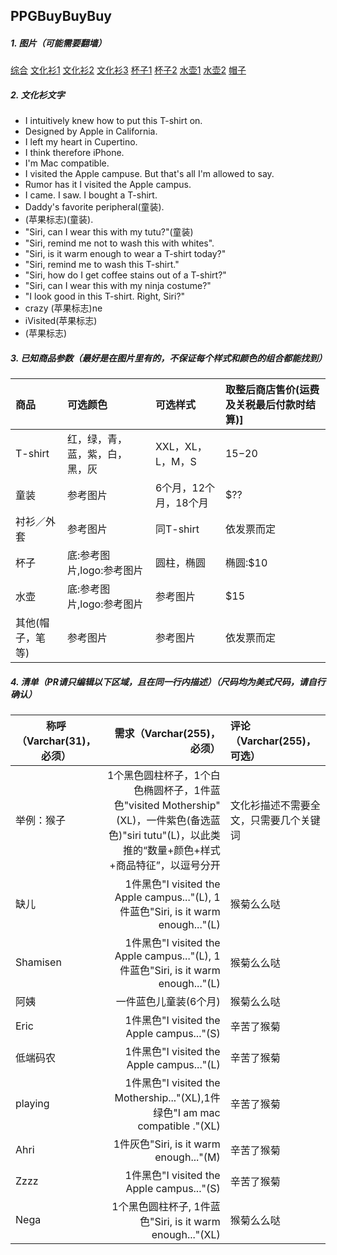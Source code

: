 ## PPGBuyBuyBuy

##### 1. 图片（可能需要翻墙）
[综合](http://www.yelp.com/biz_photos/apple-store-cupertino-5?start=0)
[文化衫1](http://www.cultofmac.com/175839/these-are-all-the-shirts-apple-sells-at-the-company-store-in-cupertino-gallery/)
[文化衫2](http://www.yelp.com/biz_photos/apple-store-cupertino-5?select=AhSBo5AgG5-xvaxizn9Kpg)
[文化衫3](http://www.cultofmac.com/426461/apple-only-sells-these-retrotastic-t-shirts-at-its-campus-store/)
[杯子1](http://www.yelp.com/biz_photos/apple-store-cupertino-5?select=WYwqN9su-EBZ6pI_IoLLjQ)
[杯子2](https://www.google.com/search?q=apple+store+mugs&biw=1892&bih=682&source=lnms&tbm=isch&sa=X&ved=0ahUKEwjozrHUrMLMAhUS5mMKHZ-3AYMQ_AUIBygC#imgrc=nCVv58K_LcsdtM%3A)
[水壶1](http://www.yelp.com/biz_photos/apple-store-cupertino-5?select=n1-Pfu9LbIZpCbiU5E0xXA)
[水壶2](http://img.groundspeak.com/waymarking/e00e755f-441d-49aa-a00f-dc8b78908087.jpg)
[帽子](http://www.yelp.com/biz_photos/apple-store-cupertino-5?select=uIb2nb9ryuOcDLmhJZVkvA)

##### 2. 文化衫文字
* I intuitively knew how to put this T-shirt on.
* Designed by Apple in California.
* I left my heart in Cupertino.
* I think therefore iPhone.
* I'm Mac compatible.
* I visited the Apple campuse. But that's all I'm allowed to say.
* Rumor has it I visited the Apple campus.
* I came. I saw. I bought a T-shirt.
* Daddy's favorite peripheral(童装).
* (苹果标志)(童装).
* "Siri, can I wear this with my tutu?"(童装)
* "Siri, remind me not to wash this with whites".
* "Siri, is it warm enough to wear a T-shirt today?"
* "Siri, remind me to wash this T-shirt."
* "Siri, how do I get coffee stains out of a T-shirt?"
* "Siri, can I wear this with my ninja costume?"
* "I look good in this T-shirt. Right, Siri?"
* crazy (苹果标志)ne
* iVisited(苹果标志)
* (苹果标志)

##### 3. 已知商品参数（最好是在图片里有的，不保证每个样式和颜色的组合都能找到）
| 商品|可选颜色|可选样式|取整后商店售价(运费及关税最后付款时结算)]
|:--|:--|:--|:--|
| T-shirt|红，绿，青，蓝，紫，白，黑，灰|XXL，XL，L，M，S|$15-$20|
| 童装|参考图片|6个月，12个月，18个月|$??|
| 衬衫／外套|参考图片|同T-shirt|依发票而定|
|杯子|底:参考图片,logo:参考图片|圆柱，椭圆|椭圆:$10|
|水壶|底:参考图片,logo:参考图片|参考图片|$15|
|其他(帽子，笔等)|参考图片|参考图片|依发票而定|

##### 4. 清单（PR请只编辑以下区域，且在同一行内描述）（__尺码均为美式尺码，请自行确认__）
| 称呼（Varchar(31)，必须）| 需求（Varchar(255)，必须）| 评论（Varchar(255)，可选）|
| ------------- |-------------:| :-----|
| 举例：猴子| 1个黑色圆柱杯子，1个白色椭圆杯子，1件蓝色"visited Mothership"(XL)，一件紫色(备选蓝色)"siri tutu"(L)，以此类推的“数量+颜色+样式+商品特征”，以逗号分开 |文化衫描述不需要全文，只需要几个关键词|
| 缺儿 | 1件黑色"I visited the Apple campus..."(L), 1件蓝色"Siri, is it warm enough..."(L) | 猴菊么么哒 |
| Shamisen | 1件黑色"I visited the Apple campus..."(L), 1件蓝色"Siri, is it warm enough..."(L) | 猴菊么么哒 |
| 阿姨	| 一件蓝色儿童装(6个月) | 猴菊么么哒 |
| Eric | 1件黑色"I visited the Apple campus..."(S) | 辛苦了猴菊 |
| 低端码农 | 1件黑色"I visited the Apple campus..."(L) | 辛苦了猴菊 |
| playing | 1件黑色"I visited the Mothership..."(XL),1件绿色"I am mac compatible ."(XL) | 辛苦了猴菊 |
| Ahri | 1件灰色"Siri, is it warm enough..."(M) | 辛苦了猴菊 |
| Zzzz | 1件黑色"I visited the Apple campus..."(S) | 辛苦了猴菊 |
| Nega | 1个黑色圆柱杯子, 1件蓝色"Siri, is it warm enough..."(XL) | 猴菊么么哒 |

